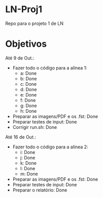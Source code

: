 # LN-Proj1
Repo para o projeto 1 de LN

# Objetivos

Até 9 de Out.:
  - Fazer todo o código para a alínea 1:
      - a: Done
      - b: Done
      - c: Done
      - d: Done
      - e: Done
      - f: Done
      - g: Done
      - h: Done
  - Preparar as imagens/PDF e os .fst: Done
  - Preparar testes de input: Done
  - Corrigir run.sh: Done

Até 16 de Out.:
  - Fazer todo o código para a alínea 2:
      - i: Done
      - j: Done
      - k: Done
      - l: Done
      - m: Done
  - Preparar as imagens/PDF e os .fst: Done
  - Preparar testes de input: Done
  - Preparar o relatório: Done
